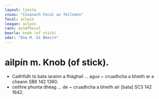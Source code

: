 ```yaml
---
layout: liosta
cnuas: "Cnuasach Focal as Teileann"
focal: ailpín
leagan: ailpín
rann: ainmfhocal
bearla: knob (of stick)
udar: "Úna M. Uí Bheirn"
---
```


# ailpín m. Knob (of stick).

* Caithfidh tú bata iarainn a fhághail … agus
~ cruadhcha a bheith ar a cheann SB6 142 1360.
* ceithre phunta dhéag … de ~ cruadhcha a bheith
air [bata] SC3 142 1642.
